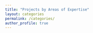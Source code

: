 ```yaml
---
title: "Projects by Areas of Expertise"
layout: categories
permalink: /categories/
author_profile: true
---
```


